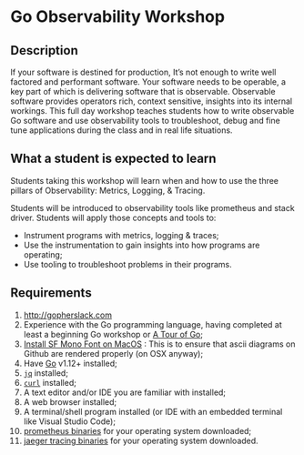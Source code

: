 # Go Observability Workshop

## Description

If your software is destined for production, It’s not enough to write well factored and performant software. Your software needs to be operable, a key part of which is delivering software that is observable. Observable software provides operators rich, context sensitive, insights into its internal workings. This full day workshop teaches students how to write observable Go software and use observability tools to troubleshoot, debug and fine tune applications during the class and in real life situations.

## What a student is expected to learn

Students taking this workshop will learn when and how to use the three pillars of Observability: Metrics, Logging, & Tracing.

Students will be introduced to observability tools like prometheus and stack driver. Students will apply those concepts and tools to:

* Instrument programs with metrics, logging & traces;
* Use the instrumentation to gain insights into how programs are operating;
* Use tooling to troubleshoot problems in their programs.

## Requirements

1. http://gopherslack.com
1. Experience with the Go programming language, having completed at least a beginning Go workshop or [A Tour of Go](https://tour.golang.org/welcome/1);
1. [Install SF Mono Font on MacOS](https://medium.com/@shashikant.jagtap/getting-apples-sf-mono-font-in-macos-1de5183add84) : This is to ensure that ascii diagrams on Github are rendered properly (on OSX anyway);
1. Have [Go](https://golang.org/doc/install) v1.12+ installed;
1. [`jq`](https://stedolan.github.io/jq/) installed;
1. [`curl`](https://curl.haxx.se/) installed;
1. A text editor and/or IDE you are familiar with installed;
1. A web browser installed;
1. A terminal/shell program installed (or IDE with an embedded terminal like Visual Studio Code);
1. [prometheus binaries](https://prometheus.io/download/) for your operating system downloaded;
1. [jaeger tracing binaries](https://www.jaegertracing.io/download/) for your operating system downloaded.
